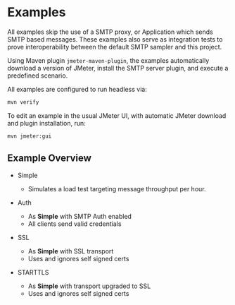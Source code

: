 # Examples

All examples skip the use of a SMTP proxy, or Application which sends SMTP based messages. These examples also serve as integration tests to prove interoperability between the default SMTP sampler and this project.

Using Maven plugin `jmeter-maven-plugin`, the examples automatically download a version of JMeter, install the SMTP server plugin, and execute a predefined scenario.

All examples are configured to run headless via:
```bash
mvn verify
```

To edit an example in the usual JMeter UI, with automatic JMeter download and plugin installation, run:
```bash
mvn jmeter:gui
```

## Example Overview

- Simple

  - Simulates a load test targeting message throughput per hour.

- Auth

  - As __Simple__ with SMTP Auth enabled
  - All clients send valid credentials

- SSL

  - As __Simple__ with SSL transport
  - Uses and ignores self signed certs

- STARTTLS

  - As __Simple__ with transport upgraded to SSL
  - Uses and ignores self signed certs
